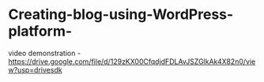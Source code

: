 # Creating-blog-using-WordPress-platform-
video demonstration -https://drive.google.com/file/d/129zKX00CfqdjdFDLAvJSZGlkAk4X82n0/view?usp=drivesdk

